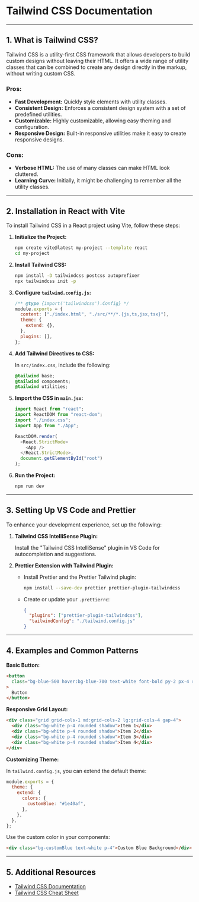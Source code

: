 # Tailwind CSS Documentation

---

## 1. What is Tailwind CSS?

Tailwind CSS is a utility-first CSS framework that allows developers to build custom designs without leaving their HTML. It offers a wide range of utility classes that can be combined to create any design directly in the markup, without writing custom CSS.

### Pros:

- **Fast Development:** Quickly style elements with utility classes.
- **Consistent Design:** Enforces a consistent design system with a set of predefined utilities.
- **Customizable:** Highly customizable, allowing easy theming and configuration.
- **Responsive Design:** Built-in responsive utilities make it easy to create responsive designs.

### Cons:

- **Verbose HTML:** The use of many classes can make HTML look cluttered.
- **Learning Curve:** Initially, it might be challenging to remember all the utility classes.

---

## 2. Installation in React with Vite

To install Tailwind CSS in a React project using Vite, follow these steps:

1. **Initialize the Project:**

   ```bash
   npm create vite@latest my-project --template react
   cd my-project
   ```

2. **Install Tailwind CSS:**

   ```bash
   npm install -D tailwindcss postcss autoprefixer
   npx tailwindcss init -p
   ```

3. **Configure `tailwind.config.js`:**

   ```javascript
   /** @type {import('tailwindcss').Config} */
   module.exports = {
     content: ["./index.html", "./src/**/*.{js,ts,jsx,tsx}"],
     theme: {
       extend: {},
     },
     plugins: [],
   };
   ```

4. **Add Tailwind Directives to CSS:**

   In `src/index.css`, include the following:

   ```css
   @tailwind base;
   @tailwind components;
   @tailwind utilities;
   ```

5. **Import the CSS in `main.jsx`:**

   ```javascript
   import React from "react";
   import ReactDOM from "react-dom";
   import "./index.css";
   import App from "./App";

   ReactDOM.render(
     <React.StrictMode>
       <App />
     </React.StrictMode>,
     document.getElementById("root")
   );
   ```

6. **Run the Project:**

   ```bash
   npm run dev
   ```

---

## 3. Setting Up VS Code and Prettier

To enhance your development experience, set up the following:

1. **Tailwind CSS IntelliSense Plugin:**

   Install the "Tailwind CSS IntelliSense" plugin in VS Code for autocompletion and suggestions.

2. **Prettier Extension with Tailwind Plugin:**

   - Install Prettier and the Prettier Tailwind plugin:

     ```bash
     npm install --save-dev prettier prettier-plugin-tailwindcss
     ```

   - Create or update your `.prettierrc`:

     ```json
     {
       "plugins": ["prettier-plugin-tailwindcss"],
       "tailwindConfig": "./tailwind.config.js"
     }
     ```

---

## 4. Examples and Common Patterns

**Basic Button:**

```html
<button
  class="bg-blue-500 hover:bg-blue-700 text-white font-bold py-2 px-4 rounded"
>
  Button
</button>
```

**Responsive Grid Layout:**

```html
<div class="grid grid-cols-1 md:grid-cols-2 lg:grid-cols-4 gap-4">
  <div class="bg-white p-4 rounded shadow">Item 1</div>
  <div class="bg-white p-4 rounded shadow">Item 2</div>
  <div class="bg-white p-4 rounded shadow">Item 3</div>
  <div class="bg-white p-4 rounded shadow">Item 4</div>
</div>
```

**Customizing Theme:**

In `tailwind.config.js`, you can extend the default theme:

```javascript
module.exports = {
  theme: {
    extend: {
      colors: {
        customBlue: "#1e40af",
      },
    },
  },
};
```

Use the custom color in your components:

```html
<div class="bg-customBlue text-white p-4">Custom Blue Background</div>
```

---

## 5. Additional Resources

- [Tailwind CSS Documentation](https://tailwindcss.com/docs)
- [Tailwind CSS Cheat Sheet](https://nerdcave.com/tailwind-cheat-sheet)
